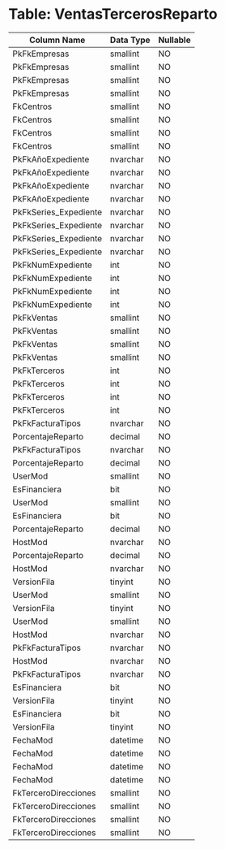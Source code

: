 # Table: VentasTercerosReparto

| Column Name | Data Type | Nullable |
|-------------|-----------|----------|
| PkFkEmpresas | smallint | NO |
| PkFkEmpresas | smallint | NO |
| PkFkEmpresas | smallint | NO |
| PkFkEmpresas | smallint | NO |
| FkCentros | smallint | NO |
| FkCentros | smallint | NO |
| FkCentros | smallint | NO |
| FkCentros | smallint | NO |
| PkFkAñoExpediente | nvarchar | NO |
| PkFkAñoExpediente | nvarchar | NO |
| PkFkAñoExpediente | nvarchar | NO |
| PkFkAñoExpediente | nvarchar | NO |
| PkFkSeries_Expediente | nvarchar | NO |
| PkFkSeries_Expediente | nvarchar | NO |
| PkFkSeries_Expediente | nvarchar | NO |
| PkFkSeries_Expediente | nvarchar | NO |
| PkFkNumExpediente | int | NO |
| PkFkNumExpediente | int | NO |
| PkFkNumExpediente | int | NO |
| PkFkNumExpediente | int | NO |
| PkFkVentas | smallint | NO |
| PkFkVentas | smallint | NO |
| PkFkVentas | smallint | NO |
| PkFkVentas | smallint | NO |
| PkFkTerceros | int | NO |
| PkFkTerceros | int | NO |
| PkFkTerceros | int | NO |
| PkFkTerceros | int | NO |
| PkFkFacturaTipos | nvarchar | NO |
| PorcentajeReparto | decimal | NO |
| PkFkFacturaTipos | nvarchar | NO |
| PorcentajeReparto | decimal | NO |
| UserMod | smallint | NO |
| EsFinanciera | bit | NO |
| UserMod | smallint | NO |
| EsFinanciera | bit | NO |
| PorcentajeReparto | decimal | NO |
| HostMod | nvarchar | NO |
| PorcentajeReparto | decimal | NO |
| HostMod | nvarchar | NO |
| VersionFila | tinyint | NO |
| UserMod | smallint | NO |
| VersionFila | tinyint | NO |
| UserMod | smallint | NO |
| HostMod | nvarchar | NO |
| PkFkFacturaTipos | nvarchar | NO |
| HostMod | nvarchar | NO |
| PkFkFacturaTipos | nvarchar | NO |
| EsFinanciera | bit | NO |
| VersionFila | tinyint | NO |
| EsFinanciera | bit | NO |
| VersionFila | tinyint | NO |
| FechaMod | datetime | NO |
| FechaMod | datetime | NO |
| FechaMod | datetime | NO |
| FechaMod | datetime | NO |
| FkTerceroDirecciones | smallint | NO |
| FkTerceroDirecciones | smallint | NO |
| FkTerceroDirecciones | smallint | NO |
| FkTerceroDirecciones | smallint | NO |
